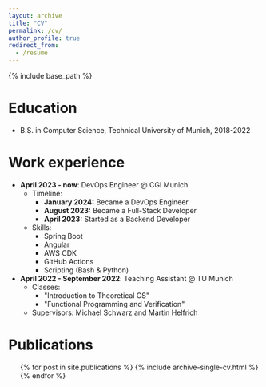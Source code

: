 ```yaml
---
layout: archive
title: "CV"
permalink: /cv/
author_profile: true
redirect_from:
  - /resume
---
```


{% include base_path %}

Education
======
* B.S. in Computer Science, Technical University of Munich, 2018-2022

Work experience
======
- **April 2023 - now**: DevOps Engineer @ CGI Munich
  - Timeline:
    - **January 2024:** Became a DevOps Engineer
    - **August 2023:** Became a Full-Stack Developer
    - **April 2023:** Started as a Backend Developer
  - Skills:
    - Spring Boot
    - Angular
    - AWS CDK
    - GitHub Actions
    - Scripting (Bash & Python)
- **April 2022 - September 2022**: Teaching Assistant @ TU Munich
  - Classes:
    - "Introduction to Theoretical CS"
    - "Functional Programming and Verification"
  - Supervisors: Michael Schwarz and Martin Helfrich

<!-- Skills -->
<!-- ====== -->
<!-- * Skill 1 -->

Publications
======
  <ul>{% for post in site.publications %}
    {% include archive-single-cv.html %}
  {% endfor %}</ul>
  

